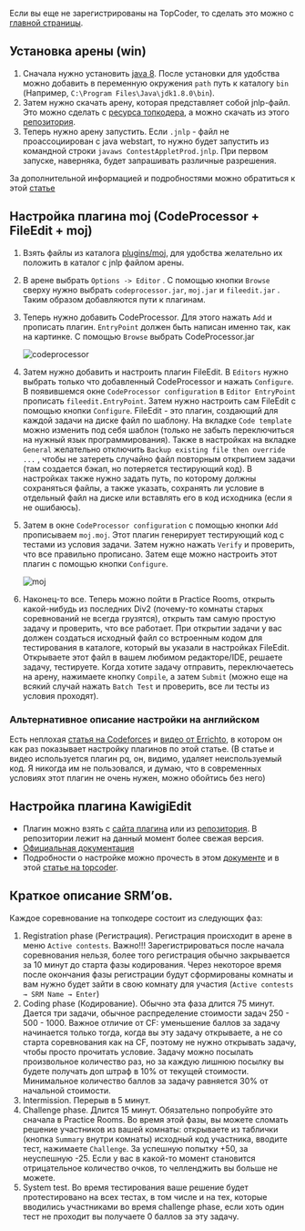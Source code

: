 
Если вы еще не зарегистрированы на TopCoder, то сделать это можно с [главной страницы](http://topcoder.com).

## Установка арены (win)

1. Сначала нужно установить [java 8](https://java.com/en/download/). После установки для удобства можно добавить в переменную окружения `path` путь к каталогу `bin` (Например, `C:\Program Files\Java\jdk1.8.0\bin`).
2. Затем нужно скачать арену, которая представляет собой jnlp-файл. Это можно сделать с [ресурса топкодера](http://topcodr.co/javaarena), а можно скачать из этого [репозитория](https://github.com/danchanka/tcconfig/blob/main/arena/ContestAppletProd.jnlp). 
3. Теперь нужно арену запустить. Если `.jnlp` - файл не проассоциирован с java webstart, то нужно будет запустить из командной строки `javaws ContestAppletProd.jnlp`. При первом запуске, наверняка, будет запрашивать различные разрешения.

За дополнительной информацией и подробностями можно обратиться к этой [статье](https://www.topcoder.com/thrive/articles/setting-up-the-topcoder-java-applet-arena-and-kawigi-editor)

## Настройка плагина moj (CodeProcessor + FileEdit + moj)

1. Взять файлы из каталога [plugins/moj](https://github.com/danchanka/tcconfig/tree/main/plugins/moj), для удобства желательно их положить в каталог с jnlp файлом арены. 
2. В арене выбрать `Options -> Editor` . С помощью кнопки `Browse` сверху нужно выбрать `codeprocessor.jar`, `moj.jar` и `fileedit.jar` . Таким образом добавляются пути к плагинам. 
3. Теперь нужно добавить CodeProcessor. Для этого нажать `Add` и прописать плагин. `EntryPoint` должен быть написан именно так, как на картинке. C помощью `Browse` выбрать CodeProcessor.jar

    ![codeprocessor](https://user-images.githubusercontent.com/20270415/149847153-138e1917-142a-437b-bc85-09c6b2f29f1c.png)

4. Затем нужно добавить и настроить плагин FileEdit. В `Editors` нужно выбрать только что добавленный CodeProcessor и нажать `Configure`. В появившемся окне `CodeProcessor configuration` в `Editor EntryPoint` прописать `fileedit.EntryPoint`. Затем нужно настроить сам FileEdit с помощью кнопки `Configure`. FileEdit - это плагин, создающий для каждой задачи на диске файл по шаблону. На вкладке `Code template` можно изменить под себя шаблон (только не забыть переключиться на нужный язык программирования). Также в настройках на вкладке `General` желательно отключить `Backup existing file then override ...` , чтобы не затереть случайно файл повторным открытием задачи (там создается бэкап, но потеряется тестирующий код). В настройках также нужно задать путь, по которому должны сохраняться файлы, а также указать, сохранять ли условие в отдельный файл на диске или вставлять его в код исходника (если я не ошибаюсь).
5.  Затем в окне `CodeProcessor configuration` с помощью кнопки `Add` прописываем `moj.moj`. Этот плагин генерирует тестирующий код с тестами из условия задачи. Затем нужно нажать `Verify` и проверить, что все правильно прописано. Затем еще можно настроить этот плагин с помощью кнопки `Configure`.

    ![moj](https://user-images.githubusercontent.com/20270415/149847112-fc2ece1f-bb44-4326-8df0-4331af4f32c1.png)

6. Наконец-то все. Теперь можно пойти в Practice Rooms, открыть какой-нибудь из последних Div2 (почему-то комнаты старых соревнований не всегда грузятся), открыть там самую простую задачу и проверить, что все работает. При открытии задачи у вас должен создаться исходный файл со встроенным кодом для тестирования в каталоге, который вы указали в настройках FileEdit. Открываете этот файл в вашем любимом редакторе/IDE, решаете задачу, тестируете. Когда хотите задачу отправить, переключаетесь на арену, нажимаете кнопку `Compile`, а затем `Submit` (можно еще на всякий случай нажать `Batch Test` и проверить, все ли тесты из условия проходят).

### Альтернативное описание настройки на английском

Eсть неплохая [статья на Codeforces](https://codeforces.com/blog/entry/61252) и [видео от Errichto](https://www.youtube.com/watch?v=kZ88uEkneb0), в котором он как раз показывает настройку плагинов по этой статье. (В статье и видео используется плагин pq, он, видимо, удаляет неиспользуемый код. Я никогда им не пользовался, и думаю, что в современных условиях этот плагин не очень нужен, можно обойтись без него)

## Настройка плагина KawigiEdit

- Плагин можно взять с [сайта плагина](http://topcoder.yajags.com/KawigiEdit_2.1.jar) или из [репозитория](https://github.com/danchanka/tcconfig/blob/main/plugins/KawigiEdit/KawigiEdit-pfa-2.4.0.jar). В репозитории лежит на данный момент более свежая версия.
- [Официальная документация](http://topcoder.yajags.com/KawigiEdit.html)
- Подробности о настройке можно прочесть в этом [документе](https://bit.ly/configuration-topcoder-and-qa) и в этой [статье на topcoder](https://www.topcoder.com/thrive/articles/setting-up-the-topcoder-java-applet-arena-and-kawigi-editor).

## Краткое описание SRM’ов.

Каждое соревнование на топкодере состоит из следующих фаз:

1. Registration phase (Регистрация). Регистрация происходит в арене в меню `Active contests`. Важно!!! Зарегистрироваться после начала соревнования нельзя, более того регистрация обычно закрывается за 10 минут до старта фазы кодирования. Через некоторое время после окончания фазы регистрации будут сформированы комнаты и вам нужно будет зайти в свою комнату для участия (`Active contests → SRM Name → Enter`)
2. Coding phase (Кодирование). Обычно эта фаза длится 75 минут. Дается три задачи, обычное распределение стоимости задач 250 - 500 - 1000. Важное отличие от CF: уменьшение баллов за задачу начинается только тогда, когда вы эту задачу открываете, а не со старта соревнования как на CF, поэтому не нужно открывать задачу, чтобы просто прочитать условие. Задачу можно посылать произвольное количество раз, но за каждую лишнюю посылку вы будете получать доп штраф в 10% от текущей стоимости. Минимальное количество баллов за задачу равняется 30% от начальной стоимости. 
3. Intermission. Перерыв в 5 минут.
4. Challenge phase. Длится 15 минут. Обязательно попробуйте это сначала в Practice Rooms. Во время этой фазы, вы можете сломать решение участников из вашей комнаты: открываете из таблички (кнопка `Summary` внутри комнаты) исходный код участника, вводите тест, нажимаете `Challenge`. За успешную попытку +50, за неуспешную -25. Если у вас в какой-то момент становится отрицательное количество очков, то челленджить вы больше не можете.
5. System test. Во время тестирования ваше решение будет протестировано на всех тестах, в том числе и на тех, которые вводились участниками во время challenge phase, если хоть один тест не проходит вы получаете 0 баллов за эту задачу.
